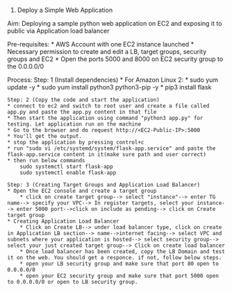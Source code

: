 1. Deploy a Simple Web Application

Aim: Deploying a sample python web application on EC2 and exposing it to public via Application load balancer

Pre-requisites: 
    * AWS Account with one EC2 instance launched
    * Necessary permission to create and edit a LB, target groups, security groups and EC2 
    * Open the ports 5000 and 8000 on EC2 security group to the 0.0.0.0/0

Process: 
    Step: 1 (Install dependencies)
    * For Amazon Linux 2:
        *  sudo yum update -y
        * sudo yum install python3 python3-pip -y
        * pip3 install flask
    
    Step: 2 (Copy the code and start the application)
    * connect to ec2 and switch to root user and create a file called app.py and paste the app.py content in that file
    * Then start the application using command "python3 app.py" for testing. Let application run on the machine 
    * Go to the browser and do request http://<EC2-Public-IP>:5000
    * You'll get the output.
    * stop the application by pressing control+c
    * run "sudo vi /etc/systemd/system/flask-app.service" and paste the flask-app.service content in it(make sure path and user correct)
    * then run below commands 
        sudo systemctl start flask-app
        sudo systemctl enable flask-app

    Step: 3 (Creating Target Groups and Application Load Balancer)
    * Open the EC2 console and create a target group
        * click on create target group--> select "instance"--> enter TG name--> specify your VPC--> In register targets, select your instance--> enter 5000 port-->click on include as pending--> click on Create target group
    * Creating Application Load Balancer
        * Click on Create LB--> under load balancer type, click on create in Application LB section--> name-->internet facing--> select VPC and subnets where your application is hosted--> select security group--> select your just created target group--> Click on create load balancer
        * Once load balancer has been created, copy the LB Domain and test it on the web. You should get a responce. if not, follow below steps.
        * open your LB security group and make sure that port 80 open to 0.0.0.0/0
        * open your EC2 security group and make sure that port 5000 open to 0.0.0.0/0 or open to LB security group.
